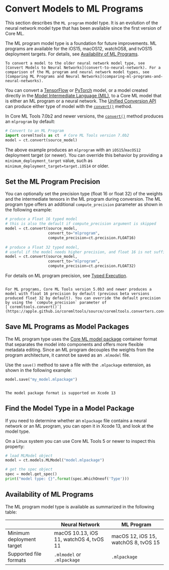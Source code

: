 # Convert Models to ML Programs

This section describes the `ML program` model type. It is an evolution of the neural network model type that has been available since the first version of Core ML. 

The ML program model type is a foundation for future improvements. ML programs are available for the iOS15, macOS12, watchOS8, and tvOS15 deployment targets. For details, see [Availability of ML Programs](#availability-of-ml-programs).

```{note}
To convert a model to the older neural network model type, see [Convert Models to Neural Networks](convert-to-neural-network). For a comparison of the ML program and neural network model types, see [Comparing ML Programs and Neural Networks](comparing-ml-programs-and-neural-networks).
```

You can convert a [TensorFlow](https://www.tensorflow.org "TensorFlow") or [PyTorch](https://pytorch.org "PyTorch") model, or a model created directly in the [Model Intermediate Language (MIL)](model-intermediate-language), to a Core ML model that is either  an ML program or a neural network. The [Unified Conversion API](unified-conversion-api) can produce either type of model with the [`convert()`](https://apple.github.io/coremltools/source/coremltools.converters.convert.html#coremltools.converters._converters_entry.convert) method.

In Core ML Tools 7.0b2 and newer versions, the [`convert()`](https://apple.github.io/coremltools/source/coremltools.converters.convert.html#module-coremltools.converters._converters_entry) method produces an `mlprogram` by default:

```python
# Convert to an ML Program
import coremltools as ct  # Core ML Tools version 7.0b2
model = ct.convert(source_model)
```

The above example produces an `mlprogram` with an `iOS15`/`macOS12` deployment target (or newer). You can override this behavior by providing a `minimum_deployment_target` value, such as `minimum_deployment_target=target.iOS14` or older.

## Set the ML Program Precision

You can optionally set the precision type (float 16 or float 32) of the weights and the intermediate tensors in the ML program during conversion. The ML program type offers an additional `compute_precision` parameter as shown in the following example:

```python
# produce a Float 16 typed model
# this is also the default if compute_precision argument is skipped
model = ct.convert(source_model, 
                   convert_to="mlprogram", 
                   compute_precision=ct.precision.FLOAT16)
                    
# produce a Float 32 typed model,
# useful if the model needs higher precision, and float 16 is not sufficient 
model = ct.convert(source_model, 
                   convert_to="mlprogram", 
                   compute_precision=ct.precision.FLOAT32)
```

For details on ML program precision, see [Typed Execution](typed-execution).

```{admonition} Float 16 Default

For ML programs, Core ML Tools version 5.0b3 and newer produces a model with float 16 precision by default (previous beta versions produced float 32 by default). You can override the default precision by using the `compute_precision` parameter of [`coremltools.convert()`](https://apple.github.io/coremltools/source/coremltools.converters.convert.html#coremltools.converters._converters_entry.convert).
```

## Save ML Programs as Model Packages

The ML program type uses the [Core ML model package](https://developer.apple.com/documentation/coreml/updating_a_model_file_to_a_model_package) container format that separates the model into components and offers more flexible metadata editing. Since an ML program decouples the weights from the program architecture, it cannot be saved as an `.mlmodel` file.

Use the `save()` method to save a file with the `.mlpackage` extension, as shown in the following example:

```python
model.save("my_model.mlpackage")
```

```{warning} Requires Xcode 13 and Newer

The model package format is supported on Xcode 13

```

## Find the Model Type in a Model Package

If you need to determine whether an `mlpackage` file contains a neural network or an ML program, you can open it in Xcode 13, and look at the model type.

On a Linux system you can use Core ML Tools 5 or newer to inspect this property: 

```python
# load MLModel object
model = ct.models.MLModel("model.mlpackage")

# get the spec object
spec = model.get_spec()
print("model type: {}".format(spec.WhichOneof('Type')))
```

## Availability of ML Programs

The ML program model type is available as summarized in the following table: 

|   | Neural Network | ML Program |
| ----------- | ----------- | ----------- |
| Minimum deployment target | macOS 10.13, iOS 11, watchOS 4, tvOS 11 | macOS 12, iOS 15, watchOS 8, tvOS 15 |
| Supported file formats | `.mlmodel` or `.mlpackage` | `.mlpackage` |



